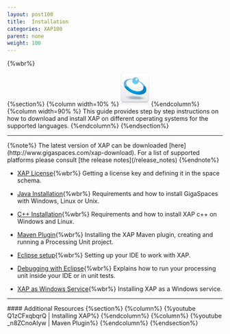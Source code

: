 ```yaml
---
layout: post100
title:  Installation
categories: XAP100
parent: none
weight: 100
---
```


{%wbr%}

{%section%}
{%column width=10% %}
![data-access.jpg](/attachment_files/subject/data-access.png)
{%endcolumn%}
{%column width=90% %}
This guide provides step by step instructions on how to download and install XAP on different operating systems for the supported languages.
{%endcolumn%}
{%endsection%}
<hr/>
{%note%}
The latest version of XAP can be downloaded [here](http://www.gigaspaces.com/xap-download).
For a list of supported platforms please consult [the release notes](/release_notes)
{%endnote%}


- [XAP License](./license-key.html){%wbr%}
Getting a license key and defining it in the space schema.

- [Java Installation](./installation-java.html){%wbr%}
Requirements and how to install GigaSpaces with Windows, Linux or Unix.

- [C++ Installation](./installing-cpp-api-package.html){%wbr%}
Requirements and how to install XAP c++ on Windows and Linux.

- [Maven Plugin](./maven-plugin.html){%wbr%}
Installing the XAP Maven plugin, creating and running a Processing Unit project.

- [Eclipse setup](./setting-up-eclipse-to-work-with-xap.html){%wbr%}
Setting up your IDE to work with XAP.

- [Debugging with Eclipse](./running-and-debugging-within-your-ide.html){%wbr%}
Explains how to run your processing unit inside your IDE or in unit tests.

- [XAP as Windows Service](./running-gigaspaces-as-a-windows-service.html){%wbr%}
Installing XAP as a Windows service.




<hr/>
#### Additional Resources
{%section%}
{%column%}
{%youtube Q1zCFxqbqrQ | Installing XAP%}
{%endcolumn%}
{%column%}
{%youtube _n8ZCnoAIyw | Maven Plugin%}
{%endcolumn%}
{%endsection%}



